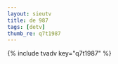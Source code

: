 ```yaml
--- 
layout: sieutv
title: de 987
tags: [detv]
thumb_re: q7t1987
---
```

{% include tvadv key="q7t1987" %} 
